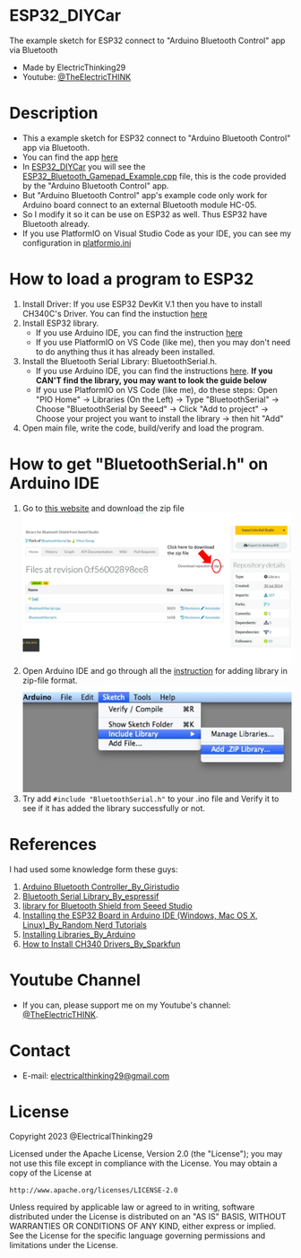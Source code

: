 # ESP32_DIYCar
The example sketch for ESP32 connect to "Arduino Bluetooth Control" app via Bluetooth
- Made by ElectricThinking29
- Youtube: [@TheElectricTHINK](https://www.youtube.com/channel/UCbpYFgVtG8vMAZKuXPV0L8g)

# Description
+ This a example sketch for ESP32 connect to "Arduino Bluetooth Control" app via Bluetooth.
+ You can find the app [here](https://play.google.com/store/apps/details?id=com.giristudio.hc05.bluetooth.arduino.control)
+ In [ESP32_DIYCar](https://github.com/ElectricalThinking29/ESP32_DIYCar.git) you will see the [ESP32_Bluetooth_Gamepad_Example.cpp](ESP32_Bluetooth_Gamepad_Example.cpp) file, this is the code provided by the "Arduino Bluetooth Control" app.
+ But "Arduino Bluetooth Control" app's example code only work for Arduino board connect to an external Bluetooth module HC-05.
+ So I modify it so it can be use on ESP32 as well. Thus ESP32 have Bluetooth already.
+ If you use PlatformIO on Visual Studio Code as your IDE, you can see my configuration in [platformio.ini](platformio.ini)

# How to load a program to ESP32
1. Install Driver: If you use ESP32 DevKit V.1 then you have to install CH340C's Driver. You can find the instuction [here](https://learn.sparkfun.com/tutorials/how-to-install-ch340-drivers/all)
2. Install ESP32 library.
   + If you use Arduino IDE, you can find the instruction [here](https://randomnerdtutorials.com/installing-the-esp32-board-in-arduino-ide-windows-instructions/)
   + If you use PlatformIO on VS Code (like me), then you may don't need to do anything thus it has already been installed.
3. Install the Bluetooth Serial Library: BluetoothSerial.h.
   + If you use Arduino IDE, you can find the instructions [here](https://docs.arduino.cc/software/ide-v1/tutorials/installing-libraries). **If you CAN'T find the library, you may want to look the guide below**
   + If you use PlatformIO on VS Code (like me), do these steps: Open "PIO Home" -> Libraries (On the Left) -> Type "BluetoothSerial" -> Choose "BluetoothSerial by Seeed" -> Click "Add to project" -> Choose your project you want to install the library -> then hit "Add"
4. Open main file, write the code, build/verify and load the program.

# How to get "BluetoothSerial.h" on Arduino IDE
1. Go to [this website](https://os.mbed.com/teams/Seeed/code/BluetoothSerial/) and download the zip file
![Download the zip file](img/download_zip_file.jpg)
2. Open Arduino IDE and go through all the [instruction](https://docs.arduino.cc/software/ide-v1/tutorials/installing-libraries) for adding library in zip-file format.
   ![Add .ZIP Library](img/add_zip-ltbrary.jpg)
3. Try add ```#include "BluetoothSerial.h"``` to your .ino file and Verify it to see if it has added the library successfully or not.

# References
I had used some knowledge form these guys:
1. [Arduino Bluetooth Controller_By_Giristudio](https://play.google.com/store/apps/details?id=com.giristudio.hc05.bluetooth.arduino.control)
2. [Bluetooth Serial Library_By_espressif](https://github.com/espressif/arduino-esp32/tree/master/libraries/BluetoothSerial)
3. [library for Bluetooth Shield from Seeed Studio](https://os.mbed.com/teams/Seeed/code/BluetoothSerial/)
4. [Installing the ESP32 Board in Arduino IDE (Windows, Mac OS X, Linux)_By_Random Nerd Tutorials](https://randomnerdtutorials.com/installing-the-esp32-board-in-arduino-ide-windows-instructions/)
5. [Installing Libraries_By_Arduino](https://docs.arduino.cc/software/ide-v1/tutorials/installing-libraries)
6. [How to Install CH340 Drivers_By_Sparkfun](https://learn.sparkfun.com/tutorials/how-to-install-ch340-drivers/all)

# Youtube Channel
+ If you can, please support me on my Youtube's channel: [@TheElectricTHINK](https://www.youtube.com/channel/UCbpYFgVtG8vMAZKuXPV0L8g).

# Contact
+ E-mail: electricalthinking29@gmail.com

# License
Copyright 2023 @ElectricalThinking29

Licensed under the Apache License, Version 2.0 (the "License");
you may not use this file except in compliance with the License.
You may obtain a copy of the License at

    http://www.apache.org/licenses/LICENSE-2.0

Unless required by applicable law or agreed to in writing, software
distributed under the License is distributed on an "AS IS" BASIS,
WITHOUT WARRANTIES OR CONDITIONS OF ANY KIND, either express or implied.
See the License for the specific language governing permissions and
limitations under the License.
